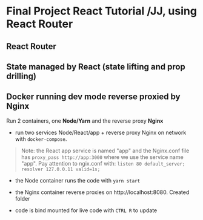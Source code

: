 # Final Project React Tutorial /JJ, using React Router

## React Router

## State managed by React (state lifting and prop drilling)

## Docker running **dev mode** reverse proxied by Nginx

Run 2 containers, one **Node/Yarn** and the reverse proxy **Nginx**

- run two services Node/React/app + reverse proxy Nginx on network with `docker-compose`.

> Note: the React app service is named "app" and the Nginx.conf file has `proxy_pass http://app:3000` where we use the service name "app".
> Pay attention to ngix.conf with:
> `listen 80 default_server; resolver 127.0.0.11 valid=1s;`

- the Node container runs the code with `yarn start`

- the Nginx container reverse proxies on http://localhost:8080. Created folder

- code is bind mounted for live code with <code>CTRL R</code> to update
